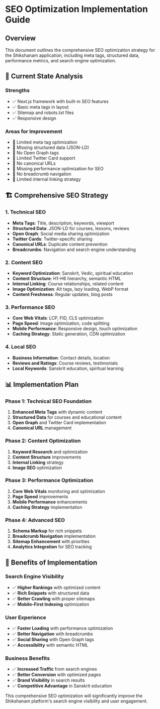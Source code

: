 # SEO Optimization Implementation Guide

## Overview
This document outlines the comprehensive SEO optimization strategy for the Shikshanam application, including meta tags, structured data, performance metrics, and search engine optimization.

## 🎯 **Current State Analysis**

### **Strengths**
- ✅ Next.js framework with built-in SEO features
- ✅ Basic meta tags in layout
- ✅ Sitemap and robots.txt files
- ✅ Responsive design

### **Areas for Improvement**
- 🔄 Limited meta tag optimization
- 🔄 Missing structured data (JSON-LD)
- 🔄 No Open Graph tags
- 🔄 Limited Twitter Card support
- 🔄 No canonical URLs
- 🔄 Missing performance optimization for SEO
- 🔄 No breadcrumb navigation
- 🔄 Limited internal linking strategy

## 🏗️ **Comprehensive SEO Strategy**

### **1. Technical SEO**
- **Meta Tags**: Title, description, keywords, viewport
- **Structured Data**: JSON-LD for courses, lessons, reviews
- **Open Graph**: Social media sharing optimization
- **Twitter Cards**: Twitter-specific sharing
- **Canonical URLs**: Duplicate content prevention
- **Breadcrumbs**: Navigation and search engine understanding

### **2. Content SEO**
- **Keyword Optimization**: Sanskrit, Vedic, spiritual education
- **Content Structure**: H1-H6 hierarchy, semantic HTML
- **Internal Linking**: Course relationships, related content
- **Image Optimization**: Alt tags, lazy loading, WebP format
- **Content Freshness**: Regular updates, blog posts

### **3. Performance SEO**
- **Core Web Vitals**: LCP, FID, CLS optimization
- **Page Speed**: Image optimization, code splitting
- **Mobile Performance**: Responsive design, touch optimization
- **Caching Strategy**: Static generation, CDN optimization

### **4. Local SEO**
- **Business Information**: Contact details, location
- **Reviews and Ratings**: Course reviews, testimonials
- **Local Keywords**: Sanskrit education, spiritual learning

## 📊 **Implementation Plan**

### **Phase 1: Technical SEO Foundation**
1. **Enhanced Meta Tags** with dynamic content
2. **Structured Data** for courses and educational content
3. **Open Graph** and Twitter Card implementation
4. **Canonical URL** management

### **Phase 2: Content Optimization**
1. **Keyword Research** and optimization
2. **Content Structure** improvements
3. **Internal Linking** strategy
4. **Image SEO** optimization

### **Phase 3: Performance Optimization**
1. **Core Web Vitals** monitoring and optimization
2. **Page Speed** improvements
3. **Mobile Performance** enhancements
4. **Caching Strategy** implementation

### **Phase 4: Advanced SEO**
1. **Schema Markup** for rich snippets
2. **Breadcrumb Navigation** implementation
3. **Sitemap Enhancement** with priorities
4. **Analytics Integration** for SEO tracking

## 🚀 **Benefits of Implementation**

### **Search Engine Visibility**
- ✅ **Higher Rankings** with optimized content
- ✅ **Rich Snippets** with structured data
- ✅ **Better Crawling** with proper sitemaps
- ✅ **Mobile-First Indexing** optimization

### **User Experience**
- ✅ **Faster Loading** with performance optimization
- ✅ **Better Navigation** with breadcrumbs
- ✅ **Social Sharing** with Open Graph tags
- ✅ **Accessibility** with semantic HTML

### **Business Benefits**
- ✅ **Increased Traffic** from search engines
- ✅ **Better Conversion** with optimized pages
- ✅ **Brand Visibility** in search results
- ✅ **Competitive Advantage** in Sanskrit education

This comprehensive SEO optimization will significantly improve the Shikshanam platform's search engine visibility and user engagement.
